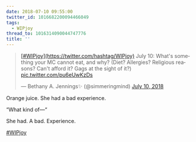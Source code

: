 ```yaml
---
date: 2018-07-10 09:55:00
twitter_id: 1016682200094466049
tags:
  - WIPjoy
thread_to: 1016314090044747776
title: ''
---
```


<blockquote class="twitter-tweet"><p lang="en" dir="ltr"><a href="https://twitter.com/hashtag/WIPjoy?src=hash&amp;ref_src=twsrc%5Etfw">[#WIPjoy](https://twitter.com/hashtag/WIPjoy)</a> July 10: What&#39;s something your MC cannot eat, and why? (Diet? Allergies? Religious reasons? Can&#39;t afford it? Gags at the sight of it?) <a href="https://t.co/pu6eUwKzDs">pic.twitter.com/pu6eUwKzDs</a></p>&mdash; Bethany A. Jennings✨ (@simmeringmind) <a href="https://twitter.com/simmeringmind/status/1016535016472530944?ref_src=twsrc%5Etfw">July 10, 2018</a></blockquote>
<script async src="https://platform.twitter.com/widgets.js" charset="utf-8"></script>

Orange juice. She had a bad experience.

“What kind of—“

She had. A bad. Experience.

[#WIPjoy](https://twitter.com/hashtag/WIPjoy)
